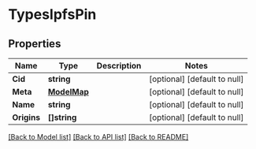 # TypesIpfsPin

## Properties
Name | Type | Description | Notes
------------ | ------------- | ------------- | -------------
**Cid** | **string** |  | [optional] [default to null]
**Meta** | [**ModelMap**](interface{}.md) |  | [optional] [default to null]
**Name** | **string** |  | [optional] [default to null]
**Origins** | **[]string** |  | [optional] [default to null]

[[Back to Model list]](../README.md#documentation-for-models) [[Back to API list]](../README.md#documentation-for-api-endpoints) [[Back to README]](../README.md)

